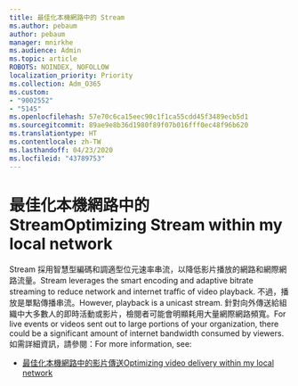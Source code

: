 ```yaml
---
title: 最佳化本機網路中的 Stream
ms.author: pebaum
author: pebaum
manager: mnirkhe
ms.audience: Admin
ms.topic: article
ROBOTS: NOINDEX, NOFOLLOW
localization_priority: Priority
ms.collection: Adm_O365
ms.custom:
- "9002552"
- "5145"
ms.openlocfilehash: 57e70c6ca15eec90c1f1ca55cdd45f3489ecb5d1
ms.sourcegitcommit: 89ae9e8b36d1980f89f07b016fff0ec48f96b620
ms.translationtype: HT
ms.contentlocale: zh-TW
ms.lasthandoff: 04/23/2020
ms.locfileid: "43789753"
---
```

# <a name="optimizing-stream-within-my-local-network"></a><span data-ttu-id="e5198-102">最佳化本機網路中的 Stream</span><span class="sxs-lookup"><span data-stu-id="e5198-102">Optimizing Stream within my local network</span></span>

<span data-ttu-id="e5198-103">Stream 採用智慧型編碼和調適型位元速率串流，以降低影片播放的網路和網際網路流量。</span><span class="sxs-lookup"><span data-stu-id="e5198-103">Stream leverages the smart encoding and adaptive bitrate streaming to reduce network and internet traffic of video playback.</span></span> <span data-ttu-id="e5198-104">不過，播放是單點傳播串流。</span><span class="sxs-lookup"><span data-stu-id="e5198-104">However, playback is a unicast stream.</span></span> <span data-ttu-id="e5198-105">針對向外傳送給組織中大多數人的即時活動或影片，檢閱者可能會明顯耗用大量網際網路頻寬。</span><span class="sxs-lookup"><span data-stu-id="e5198-105">For live events or videos sent out to large portions of your organization, there could be a significant amount of internet bandwidth consumed by viewers.</span></span> <span data-ttu-id="e5198-106">如需詳細資訊，請參閱：</span><span class="sxs-lookup"><span data-stu-id="e5198-106">For more information, see:</span></span>

- [<span data-ttu-id="e5198-107">最佳化本機網路中的影片傳送</span><span class="sxs-lookup"><span data-stu-id="e5198-107">Optimizing video delivery within my local network</span></span>](https://docs.microsoft.com/stream/network-overview#optimizing-video-delivery-within-my-local-network)
